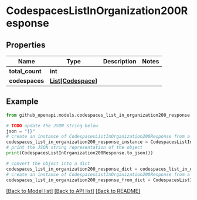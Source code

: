 # CodespacesListInOrganization200Response


## Properties

Name | Type | Description | Notes
------------ | ------------- | ------------- | -------------
**total_count** | **int** |  | 
**codespaces** | [**List[Codespace]**](Codespace.md) |  | 

## Example

```python
from github_openapi.models.codespaces_list_in_organization200_response import CodespacesListInOrganization200Response

# TODO update the JSON string below
json = "{}"
# create an instance of CodespacesListInOrganization200Response from a JSON string
codespaces_list_in_organization200_response_instance = CodespacesListInOrganization200Response.from_json(json)
# print the JSON string representation of the object
print(CodespacesListInOrganization200Response.to_json())

# convert the object into a dict
codespaces_list_in_organization200_response_dict = codespaces_list_in_organization200_response_instance.to_dict()
# create an instance of CodespacesListInOrganization200Response from a dict
codespaces_list_in_organization200_response_from_dict = CodespacesListInOrganization200Response.from_dict(codespaces_list_in_organization200_response_dict)
```
[[Back to Model list]](../README.md#documentation-for-models) [[Back to API list]](../README.md#documentation-for-api-endpoints) [[Back to README]](../README.md)


